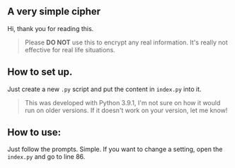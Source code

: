 ## A very simple cipher

Hi, thank you for reading this.

> Please **DO NOT** use this to encrypt any real information. It's really not effective for real life situations.

## How to set up.

Just create a new `.py` script and put the content in `index.py` into it.

> This was developed with Python 3.9.1, I'm not sure on how it would run on older versions. If it doesn't work on your version, let me know!

## How to use:

Just follow the prompts. Simple.
If you want to change a setting, open the `index.py` and go to line 86.

